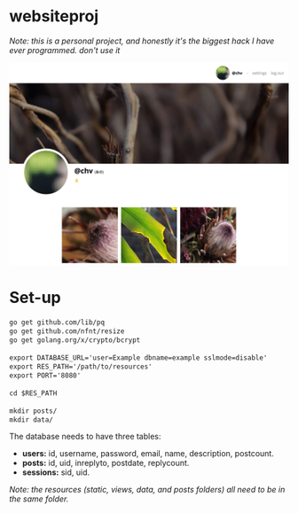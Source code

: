 # websiteproj
*Note: this is a personal project, and honestly it's the biggest hack I have ever programmed. don't use it*

![](https://raw.githubusercontent.com/d-nel/websiteproj/master/example.png)

# Set-up

    go get github.com/lib/pq
    go get github.com/nfnt/resize
    go get golang.org/x/crypto/bcrypt

    export DATABASE_URL='user=Example dbname=example sslmode=disable'
    export RES_PATH='/path/to/resources'
    export PORT='8080'

    cd $RES_PATH

    mkdir posts/
    mkdir data/

The database needs to have three tables:
- **users:** id, username, password, email, name, description, postcount.
- **posts:** id, uid, inreplyto, postdate, replycount.
- **sessions:** sid, uid.

*Note: the resources (static, views, data, and posts folders) all need to be in the same folder.*
